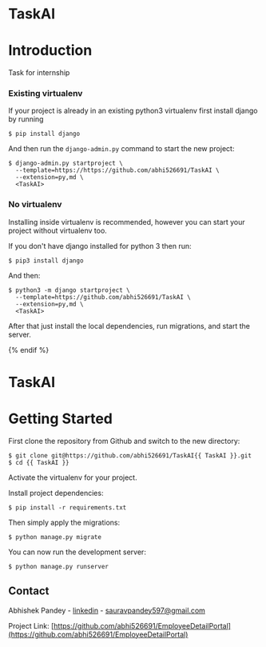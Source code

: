 # TaskAI


# Introduction
Task for internship



### Existing virtualenv

If your project is already in an existing python3 virtualenv first install django by running

    $ pip install django
    
And then run the `django-admin.py` command to start the new project:

    $ django-admin.py startproject \
      --template=https://https://github.com/abhi526691/TaskAI \
      --extension=py,md \
      <TaskAI>
      
### No virtualenv

Installing inside virtualenv is recommended, however you can start your project without virtualenv too.

If you don't have django installed for python 3 then run:

    $ pip3 install django
    
And then:

    $ python3 -m django startproject \
      --template=https://github.com/abhi526691/TaskAI \
      --extension=py,md \
      <TaskAI>
      
      
After that just install the local dependencies, run migrations, and start the server.

{% endif %}

# TaskAI

# Getting Started

First clone the repository from Github and switch to the new directory:

    $ git clone git@https://github.com/abhi526691/TaskAI{{ TaskAI }}.git
    $ cd {{ TaskAI }}
    
Activate the virtualenv for your project.
    
Install project dependencies:

    $ pip install -r requirements.txt
    
    
Then simply apply the migrations:

    $ python manage.py migrate
    

You can now run the development server:

    $ python manage.py runserver
    
    
    
<!-- CONTACT -->
## Contact

Abhishek Pandey - [linkedin](https://www.linkedin.com/in/abhishek-pandey-1515aa171/) - sauravpandey597@gmail.com

Project Link: [https://github.com/abhi526691/EmployeeDetailPortal](https://github.com/abhi526691/EmployeeDetailPortal)
